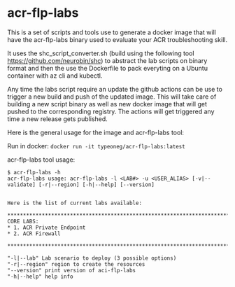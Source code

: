 # acr-flp-labs
This is a set of scripts and tools use to generate a docker image that will have the acr-flp-labs binary used to evaluate your ACR troubleshooting skill.

It uses the shc_script_converter.sh (build using the following tool https://github.com/neurobin/shc) to abstract the lab scripts on binary format and then the use the Dockerfile to pack everyting on a Ubuntu container with az cli and kubectl.

Any time the labs script require an update the github actions can be use to trigger a new build and push of the updated image. This will take care of building a new script binary as well as new docker image that will get pushed to the corresponding registry. The actions will get triggered any time a new release gets published.

Here is the general usage for the image and acr-flp-labs tool:

Run in docker: `docker run -it typeoneg/acr-flp-labs:latest`

acr-flp-labs tool usage:
```
$ acr-flp-labs -h
acr-flp-labs usage: acr-flp-labs -l <LAB#> -u <USER_ALIAS> [-v|--validate] [-r|--region] [-h|--help] [--version]


Here is the list of current labs available:

*************************************************************************************
CORE LABS:
* 1. ACR Private Endpoint
* 2. ACR Firewall

*************************************************************************************

"-l|--lab" Lab scenario to deploy (3 possible options)
"-r|--region" region to create the resources
"--version" print version of aci-flp-labs
"-h|--help" help info
```
